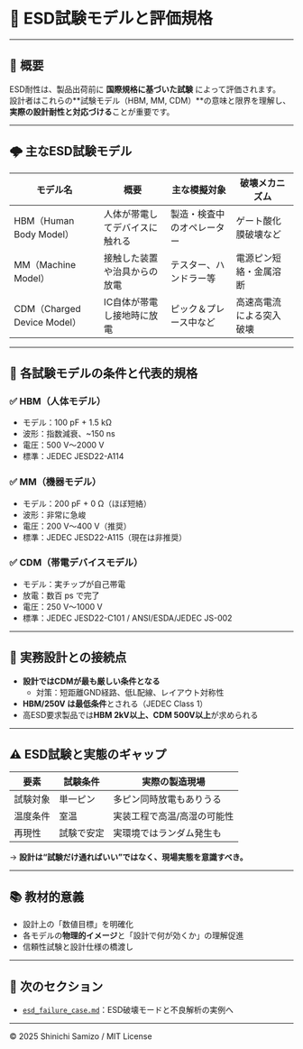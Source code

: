 # 📏 ESD試験モデルと評価規格

---

## 📘 概要

ESD耐性は、製品出荷前に **国際規格に基づいた試験** によって評価されます。  
設計者はこれらの**試験モデル（HBM, MM, CDM）**の意味と限界を理解し、**実際の設計耐性と対応づける**ことが重要です。

---

## 🌩️ 主なESD試験モデル

| モデル名 | 概要 | 主な模擬対象 | 破壊メカニズム |
|----------|------|----------------|----------------|
| HBM（Human Body Model） | 人体が帯電してデバイスに触れる | 製造・検査中のオペレーター | ゲート酸化膜破壊など |
| MM（Machine Model） | 接触した装置や治具からの放電 | テスター、ハンドラー等 | 電源ピン短絡・金属溶断 |
| CDM（Charged Device Model） | IC自体が帯電し接地時に放電 | ピック＆プレース中など | 高速高電流による突入破壊 |

---

## 🧪 各試験モデルの条件と代表的規格

### ✅ HBM（人体モデル）

- モデル：100 pF + 1.5 kΩ
- 波形：指数減衰、~150 ns
- 電圧：500 V〜2000 V
- 標準：JEDEC JESD22-A114

### ✅ MM（機器モデル）

- モデル：200 pF + 0 Ω（ほぼ短絡）
- 波形：非常に急峻
- 電圧：200 V〜400 V（推奨）
- 標準：JEDEC JESD22-A115（現在は非推奨）

### ✅ CDM（帯電デバイスモデル）

- モデル：実チップが自己帯電
- 放電：数百 ps で完了
- 電圧：250 V〜1000 V
- 標準：JEDEC JESD22-C101 / ANSI/ESDA/JEDEC JS-002

---

## 🧩 実務設計との接続点

- **設計ではCDMが最も厳しい条件となる**
  - 対策：短距離GND経路、低L配線、レイアウト対称性
- **HBM/250V は最低条件**とされる（JEDEC Class 1）
- 高ESD要求製品では**HBM 2kV以上、CDM 500V以上**が求められる

---

## ⚠️ ESD試験と実態のギャップ

| 要素 | 試験条件 | 実際の製造現場 |
|------|----------|----------------|
| 試験対象 | 単一ピン | 多ピン同時放電もありうる |
| 温度条件 | 室温 | 実装工程で高温/高湿の可能性 |
| 再現性 | 試験で安定 | 実環境ではランダム発生も |

→ **設計は“試験だけ通ればいい”ではなく、現場実態を意識すべき。**

---

## 📚 教材的意義

- 設計上の「数値目標」を明確化  
- 各モデルの**物理的イメージ**と「設計で何が効くか」の理解促進  
- 信頼性試験と設計仕様の橋渡し

---

## 🔗 次のセクション

- [`esd_failure_case.md`](./esd_failure_case.md)：ESD破壊モードと不良解析の実例へ

---

© 2025 Shinichi Samizo / MIT License
